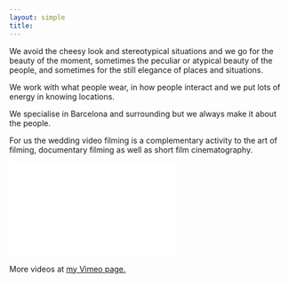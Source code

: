 ```yaml
---
layout: simple
title:
---
```


We avoid the cheesy look and stereotypical situations and we go for the
beauty of the moment, sometimes the peculiar or atypical beauty of the people,
and sometimes for the still elegance of places and situations.

We work with what people wear, in how people interact and we put lots of energy
in knowing locations.

We specialise in Barcelona and surrounding but we always make it about the people.

For us the wedding video filming is a complementary activity to the art of filming, documentary
filming as well as short film cinematography.

<iframe src="//player.vimeo.com/video/221808687?title=0&amp;byline=0&amp;portrait=0" frameborder="0" width="300" height="170" webkitallowfullscreen mozallowfullscreen allowfullscreen></iframe>

More videos at [my Vimeo page.](http://vimeo.com/fabriziotappero)
